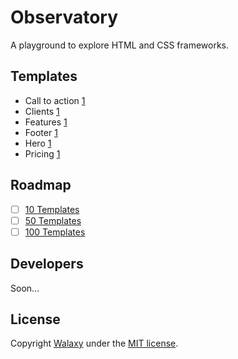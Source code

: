 # Observatory
A playground to explore HTML and CSS frameworks.

## Templates
* Call to action [1](https://walaxy.github.io/observatory/dist/call-to-action-1/)
* Clients [1](https://walaxy.github.io/observatory/dist/clients-1/)
* Features [1](https://walaxy.github.io/observatory/dist/features-1/)
* Footer [1](https://walaxy.github.io/observatory/dist/footer-1/)
* Hero [1](https://walaxy.github.io/observatory/dist/hero-1/)
* Pricing [1](https://walaxy.github.io/observatory/dist/pricing-1/)

## Roadmap
- [ ] [10 Templates](https://github.com/walaxy/observatory/milestone/1)
- [ ] [50 Templates](https://github.com/walaxy/observatory/milestone/2)
- [ ] [100 Templates](https://github.com/walaxy/observatory/milestone/3)

## Developers
Soon...

## License 
Copyright [Walaxy](//walaxy.io) under the [MIT license](LICENSE.md).
